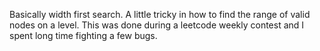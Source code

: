 Basically width first search.
A little tricky in how to find the range of valid nodes on a level. This was done during a leetcode weekly contest and I spent long time fighting a few bugs.
